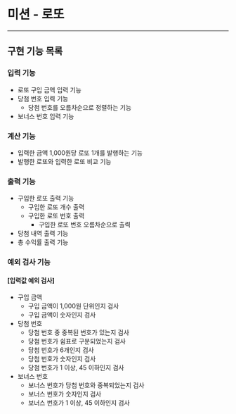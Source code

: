 # 미션 - 로또

---

## 구현 기능 목록

### 입력 기능

- 로또 구입 금액 입력 기능
- 당첨 번호 입력 기능
    - 당첨 번호를 오름차순으로 정렬하는 기능
- 보너스 번호 입력 기능

### 계산 기능

- 입력한 금액 1,000원당 로또 1개를 발행하는 기능
- 발행한 로또와 입력한 로또 비교 기능

### 출력 기능

- 구입한 로또 출력 기능
    - 구입한 로또 개수 출력
    - 구입한 로또 번호 출력
        - 구입한 로또 번호 오름차순으로 출력
- 당첨 내역 출력 기능
- 총 수익률 출력 기능

### 예외 검사 기능

#### [입력값 예외 검사]

- 구입 금액
    - 구입 금액이 1,000원 단위인지 검사
    - 구입 금액이 숫자인지 검사
- 당첨 번호
    - 당첨 번호 중 중복된 번호가 있는지 검사
    - 당첨 번호가 쉼표로 구분되었는지 검사
    - 당첨 번호가 6개인지 검사
    - 당첨 번호가 숫자인지 검사
    - 당첨 번호가 1 이상, 45 이하인지 검사
- 보너스 번호
    - 보너스 번호가 당첨 번호와 중복되었는지 검사
    - 보너스 번호가 숫자인지 검사
    - 보너스 번호가 1 이상, 45 이하인지 검사
